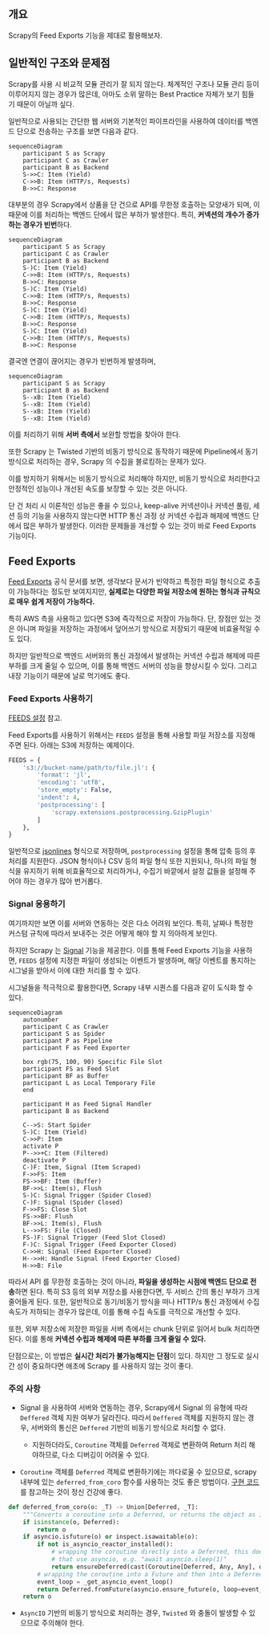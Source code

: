 ## 개요
Scrapy의 Feed Exports 기능을 제대로 활용해보자.

## 일반적인 구조와 문제점
Scrapy를 사용 시 비교적 모듈 관리가 잘 되지 않는다. 체계적인 구조나 모듈 관리 등이 이루어지지 않는 경우가 많은데, 아마도 소위 말하는 Best Practice 자체가 보기 힘들기 때문이 아닐까 싶다.

일반적으로 사용되는 간단한 웹 서버와 기본적인 파이프라인을 사용하여 데이터를 백엔드 단으로 전송하는 구조를 보면 다음과 같다.

```mermaid
sequenceDiagram
    participant S as Scrapy
    participant C as Crawler
    participant B as Backend
    S->>C: Item (Yield)
    C->>B: Item (HTTP/s, Requests)
    B->>C: Response
```

대부분의 경우 Scrapy에서 상품을 단 건으로 API를 무한정 호출하는 모양새가 되며, 이 때문에 이를 처리하는 백엔드 단에서 많은 부하가 발생한다. 특히, **커넥션의 개수가 증가하는 경우가 빈번**하다.

```mermaid
sequenceDiagram
    participant S as Scrapy
    participant C as Crawler
    participant B as Backend
    S-)C: Item (Yield)
    C->>B: Item (HTTP/s, Requests)
    B->>C: Response
    S-)C: Item (Yield)
    C->>B: Item (HTTP/s, Requests)
    B->>C: Response
    S-)C: Item (Yield)
    C->>B: Item (HTTP/s, Requests)
    B->>C: Response
    S-)C: Item (Yield)
    C->>B: Item (HTTP/s, Requests)
    B->>C: Response
```

결국엔 연결이 끊어지는 경우가 빈번하게 발생하며,

```mermaid
sequenceDiagram
    participant S as Scrapy
    participant B as Backend
    S--xB: Item (Yield)
    S--xB: Item (Yield)
    S--xB: Item (Yield)
    S--xB: Item (Yield)
```

이를 처리하기 위해 **서버 측에서** 보완할 방법을 찾아야 한다.

또한 Scrapy 는 Twisted 기반의 비동기 방식으로 동작하기 때문에 Pipeline에서 동기 방식으로 처리하는 경우, Scrapy 의 수집을 블로킹하는 문제가 있다.

이를 방지하기 위해서는 비동기 방식으로 처리해야 하지만, 비동기 방식으로 처리한다고 안정적인 성능이나 개선된 속도를 보장할 수 있는 것은 아니다.

단 건 처리 시 이론적인 성능은 좋을 수 있으나, keep-alive 커넥션이나 커넥션 풀링, 세션 등의 기능을 사용하지 않는다면 HTTP 통신 과정 상 커넥션 수립과 해제에 백엔드 단에서 많은 부하가 발생한다. 이러한 문제들을 개선할 수 있는 것이 바로 Feed Exports 기능이다.

## Feed Exports
[Feed Exports](https://docs.scrapy.org/en/latest/topics/feed-exports.html) 공식 문서를 보면, 생각보다 문서가 빈약하고 특정한 파일 형식으로 추출이 가능하다는 정도만 보여지지만, **실제로는 다양한 파일 저장소에 원하는 형식과 규칙으로 매우 쉽게 저장이 가능하다.**

특히 AWS 측을 사용하고 있다면 S3에 즉각적으로 저장이 가능하다. 단, 장점만 있는 것은 아니며 파일을 저장하는 과정에서 덮어쓰기 방식으로 저장되기 때문에 비효율적일 수도 있다.

하지만 일반적으로 백엔드 서버와의 통신 과정에서 발생하는 커넥션 수립과 해제에 따른 부하를 크게 줄일 수 있으며, 이를 통해 백엔드 서버의 성능을 향상시킬 수 있다. 그리고 내장 기능이기 때문에 날로 먹기에도 좋다.

### Feed Exports 사용하기
[FEEDS 설정](https://docs.scrapy.org/en/latest/topics/feed-exports.html#feeds) 참고.

Feed Exports를 사용하기 위해서는 `FEEDS` 설정을 통해 사용할 파일 저장소를 지정해주면 된다. 아래는 S3에 저장하는 예제이다.

```python
FEEDS = {
    's3://bucket-name/path/to/file.jl': {
        'format': 'jl',
        'encoding': 'utf8',
        'store_empty': False,
        'indent': 4,
        'postprocessing': [
            'scrapy.extensions.postprocessing.GzipPlugin'
        ]
    },
}
```

일반적으로 [jsonlines](http://jsonlines.org/) 형식으로 저장하며, `postprocessing` 설정을 통해 압축 등의 후처리를 지원한다.
JSON 형식이나 CSV 등의 파일 형식 또한 지원되나, 하나의 파일 형식을 유지하기 위해 비효율적으로 처리하거나, 수집기 바깥에서 설정 값들을 설정해 주어야 하는 경우가 많아 번거롭다.

### Signal 응용하기

여기까지만 보면 이를 서버와 연동하는 것은 다소 어려워 보인다. 특히, 날짜나 특정한 커스텀 규칙에 따라서 보내주는 것은 어떻게 해야 할 지 의아하게 보인다.

하지만 Scrapy 는 [Signal](https://docs.scrapy.org/en/latest/topics/signals.html) 기능을 제공한다. 이를 통해 Feed Exports 기능을 사용하면, `FEEDS` 설정에 지정한 파일이 생성되는 이벤트가 발생하며, 해당 이벤트를 통지하는 시그널을 받아서 이에 대한 처리를 할 수 있다.

시그널들을 적극적으로 활용한다면, Scrapy 내부 시퀀스를 다음과 같이 도식화 할 수 있다.

```mermaid
sequenceDiagram
    autonumber
    participant C as Crawler
    participant S as Spider
    participant P as Pipeline
    participant F as Feed Exporter
    
    box rgb(75, 100, 90) Specific File Slot
    participant FS as Feed Slot
    participant BF as Buffer
    participant L as Local Temporary File
    end
    
    participant H as Feed Signal Handler
    participant B as Backend
    
    C-->S: Start Spider
    S-)C: Item (Yield)
    C->>P: Item
    activate P
    P-->>+C: Item (Filtered)
    deactivate P
    C-)F: Item, Signal (Item Scraped)
    F->>FS: Item
    FS->>BF: Item (Buffer)
    BF->>L: Item(s), Flush
    S-)C: Signal Trigger (Spider Closed)
    C-)F: Signal (Spider Closed)
    F->>FS: Close Slot
    FS->>BF: Flush
    BF->>L: Item(s), Flush
    L-->>FS: File (Closed)
    FS-)F: Signal Trigger (Feed Slot Closed)
    F-)C: Signal Trigger (Feed Exporter Closed)
    C->>H: Signal (Feed Exporter Closed)
    H-->>H: Handle Signal (Feed Exporter Closed)
    H->>B: File
```

따라서 API 를 무한정 호출하는 것이 아니라, **파일을 생성하는 시점에 백엔드 단으로 전송**하면 된다. 특히 S3 등의 외부 저장소를 사용한다면, 두 서비스 간의 통신 부하가 크게 줄어들게 된다. 또한, 일반적으로 동기/비동기 방식을 떠나 HTTP/s 통신 과정에서 수집 속도가 저하되는 경우가 많은데, 이를 통해 수집 속도를 극적으로 개선할 수 있다.

또한, 외부 저장소에 저장한 파일을 서버 측에서는 chunk 단위로 읽어서 bulk 처리하면 된다. 이를 통해 **커넥션 수립과 해제에 따른 부하를 크게 줄일 수 있다.**

단점으로는, 이 방법은 **실시간 처리가 불가능해지는 단점**이 있다. 하지만 그 정도로 실시간 성이 중요하다면 애초에 Scrapy 를 사용하지 않는 것이 좋다.

### 주의 사항
- Signal 을 사용하여 서버와 연동하는 경우, Scrapy에서 Signal 의 유형에 따라 `Deffered` 객체 지원 여부가 달라진다. 따라서 `Deffered` 객체를 지원하지 않는 경우, 서버와의 통신은 `Deffered` 기반의 비동기 방식으로 처리할 수 없다.

  * 지원하더라도, `Coroutine` 객체를 `Deferred` 객체로 변환하여 Return 처리 해야하므로, 다소 디버깅이 어려울 수 있다.

- `Coroutine` 객체를 `Deferred` 객체로 변환하기에는 까다로울 수 있으므로, scrapy 내부에 있는 `deferred_from_coro` 함수를 사용하는 것도 좋은 방법이다. [구현 코드](https://github.com/scrapy/scrapy/blob/6f73dc0e676b5ff440daae7f064e855eb0de428f/scrapy/utils/defer.py#L316C1-L328C13) 를 참고하는 것이 정신 건강에 좋다.

```python
def deferred_from_coro(o: _T) -> Union[Deferred, _T]:
    """Converts a coroutine into a Deferred, or returns the object as is if it isn't a coroutine"""
    if isinstance(o, Deferred):
        return o
    if asyncio.isfuture(o) or inspect.isawaitable(o):
        if not is_asyncio_reactor_installed():
            # wrapping the coroutine directly into a Deferred, this doesn't work correctly with coroutines
            # that use asyncio, e.g. "await asyncio.sleep(1)"
            return ensureDeferred(cast(Coroutine[Deferred, Any, Any], o))
        # wrapping the coroutine into a Future and then into a Deferred, this requires AsyncioSelectorReactor
        event_loop = _get_asyncio_event_loop()
        return Deferred.fromFuture(asyncio.ensure_future(o, loop=event_loop))
    return o
```

- `AsyncIO` 기반의 비동기 방식으로 처리하는 경우, `Twisted` 와 충돌이 발생할 수 있으므로 주의해야 한다.
